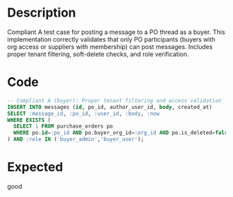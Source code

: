 # Description
Compliant A test case for posting a message to a PO thread as a buyer. This implementation correctly validates that only PO participants (buyers with org access or suppliers with membership) can post messages. Includes proper tenant filtering, soft-delete checks, and role verification.

# Code
```sql
-- Compliant A (buyer): Proper tenant filtering and access validation
INSERT INTO messages (id, po_id, author_user_id, body, created_at)
SELECT :message_id, :po_id, :user_id, :body, :now
WHERE EXISTS (
  SELECT 1 FROM purchase_orders po
  WHERE po.id=:po_id AND po.buyer_org_id=:org_id AND po.is_deleted=false
) AND :role IN ('buyer_admin','buyer_user');
```

# Expected
good